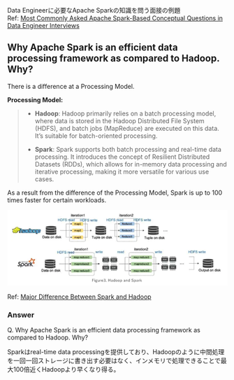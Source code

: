 Data Engineerに必要なApache Sparkの知識を問う面接の例題 <br>
Ref: [Most Commonly Asked Apache Spark-Based Conceptual Questions in Data Engineer Interviews](https://blog.stackademic.com/most-commonly-asked-big-data-apache-spark-concepts-in-data-engineer-interviews-856af11f397c)

## Why Apache Spark is an efficient data processing framework as compared to Hadoop. Why?
There is a difference at a Processing Model.

**Processing Model:**
> - **Hadoop**: Hadoop primarily relies on a batch processing model, where data is stored in the Hadoop Distributed File System (HDFS), and batch jobs (MapReduce) are executed on this data. It’s suitable for batch-oriented processing.
>
> - **Spark**: Spark supports both batch processing and real-time data processing. It introduces the concept of Resilient Distributed Datasets (RDDs), which allows for in-memory data processing and iterative processing, making it more versatile for various use cases.

As a result from the difference of the Processing Model, Spark is up to 100 times faster for certain workloads.

![Spark processing model](<../img/spark_processing_model.png>)

Ref: [Major Difference Between Spark and Hadoop](https://medium.com/@arpitpadwekar/major-difference-between-spark-and-hadoop-dfe75f664b70)

### Answer
Q. Why Apache Spark is an efficient data processing framework as compared to Hadoop. Why?

Sparkはreal-time data processingを提供しており、Hadoopのように中間処理を一回一回ストレージに書き出す必要はなく、インメモリで処理できることで最大100倍近くHadoopより早くなり得る。
